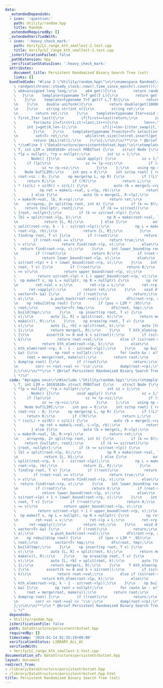```yaml
---
data:
  _extendedDependsOn:
  - icon: ':question:'
    path: Utility/random.hpp
    title: Random
  _extendedRequiredBy: []
  _extendedVerifiedWith:
  - icon: ':heavy_check_mark:'
    path: Verify/LC_range_kth_smallest-2.test.cpp
    title: Verify/LC_range_kth_smallest-2.test.cpp
  _isVerificationFailed: false
  _pathExtension: hpp
  _verificationStatusIcon: ':heavy_check_mark:'
  attributes:
    document_title: Persistent Randomized Binary Search Tree (set)
    links: []
  bundledCode: "#line 2 \"Utility/random.hpp\"\n\r\nnamespace Random{\r\n    mt19937_64\
    \ randgen(chrono::steady_clock::now().time_since_epoch().count());\r\n    using\
    \ u64=unsigned long long;\r\n    u64 get(){\r\n        return randgen();\r\n \
    \   }\r\n    template<typename T>T get(T L){\r\n        return get()%(L+1);\r\n\
    \    }\r\n    template<typename T>T get(T L,T R){\r\n        return get(R-L)+L;\r\
    \n    }\r\n    double uniform(){\r\n        return double(get(1000000000))/1000000000;\r\
    \n    }\r\n    string str(int n){\r\n        string ret;\r\n        rep(i,0,n)ret+=get('a','z');\r\
    \n        return ret;\r\n    }\r\n    template<typename Iter>void shuffle(Iter\
    \ first,Iter last){\r\n        if(first==last)return;\r\n        int len=1;\r\n\
    \        for(auto it=first+1;it!=last;it++){\r\n            len++;\r\n       \
    \     int j=get(0,len-1);\r\n            if(j!=len-1)iter_swap(it,first+j);\r\n\
    \        }\r\n    }\r\n    template<typename T>vector<T> select(int n,T L,T R){\r\
    \n        set<T> ret;\r\n        while(ret.size()<n)ret.insert(get(L,R));\r\n\
    \        return {ALL(ret)};\r\n    }\r\n};\r\n\r\n/**\r\n * @brief Random\r\n\
    \ */\n#line 3 \"DataStructure/persistentrbstset.hpp\"\n\r\ntemplate <typename\
    \ T, int LIM = 10101010> struct PRBSTset {\r\n    struct Node {\r\n        Node\
    \ *lp = nullptr, *rp = nullptr;\r\n        int sz = 1;\r\n        T val;\r\n \
    \       Node() {}\r\n        void apply() {\r\n            sz = 1;\r\n       \
    \     if (lp)\r\n                sz += lp->sz;\r\n            if (rp)\r\n    \
    \            sz += rp->sz;\r\n        }\r\n    };\r\n    using np = Node *;\r\n\
    \    Node buf[LIM];\r\n    int pos = 0;\r\n    int sz(np root) { return root ?\
    \ root->sz : 0; }\r\n    np merge(np L, np R) {\r\n        if (!L)\r\n       \
    \     return R;\r\n        if (!R)\r\n            return L;\r\n        if (Random::uniform()\
    \ * (sz(L) + sz(R)) < sz(L)) {\r\n            auto rb = merge(L->rp, R);\r\n \
    \           np ret = make(L->val, L->lp, rb);\r\n            return ret;\r\n \
    \       } else {\r\n            auto lb = merge(L, R->lp);\r\n            np ret\
    \ = make(R->val, lb, R->rp);\r\n            return ret;\r\n        }\r\n    }\r\
    \n    array<np, 2> split(np root, int k) {\r\n        if (k <= 0)\r\n        \
    \    return {nullptr, root};\r\n        if (k >= sz(root))\r\n            return\
    \ {root, nullptr};\r\n        if (k <= sz(root->lp)) {\r\n            auto [L,\
    \ lb] = split(root->lp, k);\r\n            np R = make(root->val, lb, root->rp);\r\
    \n            return {L, R};\r\n        } else {\r\n            auto [rb, R] =\
    \ split(root->rp, k - 1 - sz(root->lp));\r\n            np L = make(root->val,\
    \ root->lp, rb);\r\n            return {L, R};\r\n        }\r\n    }\r\n    bool\
    \ find(np root, T v) {\r\n        if (!root)\r\n            return false;\r\n\
    \        if (root->val == v)\r\n            return true;\r\n        else if (root->val\
    \ > v)\r\n            return find(root->lp, v);\r\n        else\r\n          \
    \  return find(root->rp, v);\r\n    }\r\n    int lower_bound(np root, T v) {\r\
    \n        if (!root)\r\n            return 0;\r\n        if (root->val > v)\r\n\
    \            return lower_bound(root->lp, v);\r\n        else\r\n            return\
    \ sz(root->lp) + 1 + lower_bound(root->rp, v);\r\n    }\r\n    int upper_bound(np\
    \ root, T v) {\r\n        if (!root)\r\n            return 0;\r\n        if (root->val\
    \ >= v)\r\n            return upper_bound(root->lp, v);\r\n        else\r\n  \
    \          return sz(root->lp) + 1 + upper_bound(root->rp, v);\r\n    }\r\n  \
    \  np make(T v, np L = nullptr, np R = nullptr) {\r\n        np ret = &buf[pos++];\r\
    \n        ret->val = v;\r\n        ret->lp = L;\r\n        ret->rp = R;\r\n  \
    \      ret->apply();\r\n        return ret;\r\n    }\r\n    void dfs(np root,\
    \ vector<T> &a) {\r\n        if (!root)\r\n            return;\r\n        dfs(root->lp,\
    \ a);\r\n        a.push_back(root->val);\r\n        dfs(root->rp, a);\r\n    }\r\
    \n    np rebuild(np root) {\r\n        if (pos < LIM * .95)\r\n            return\
    \ root;\r\n        vector<T> tmp;\r\n        dfs(root, tmp);\r\n        return\
    \ build(tmp);\r\n    }\r\n    np insert(np root, T v) {\r\n        int k = lower_bound(root,\
    \ v);\r\n        auto [L, R] = split(root, k);\r\n        return merge(merge(L,\
    \ make(v)), R);\r\n    }\r\n    np erase(np root, T v) {\r\n        int k = lower_bound(root,\
    \ v);\r\n        auto [L, rb] = split(root, k);\r\n        auto [tmp, R] = split(rb,\
    \ 1);\r\n        return merge(L, R);\r\n    }\r\n    T kth_elem(np root, int k)\
    \ {\r\n        assert(k <= 0 and k < sz(root));\r\n        if (sz(root->lp) ==\
    \ k)\r\n            return root->val;\r\n        else if (sz(root->lp) > k)\r\n\
    \            return kth_elem(root->lp, k);\r\n        else\r\n            return\
    \ kth_elem(root->rp, k - 1 - sz(root->lp));\r\n    }\r\n    np build(vector<T>\
    \ &a) {\r\n        np root = nullptr;\r\n        for (auto &x : a)\r\n       \
    \     root = merge(root, make(x));\r\n        return root;\r\n    }\r\n    void\
    \ dump(np root) {\r\n        if (!root)\r\n            return;\r\n        dump(root->lp);\r\
    \n        cerr << root->val << '\\n';\r\n        dump(root->rp);\r\n    }\r\n\
    };\r\n\r\n/**\r\n * @brief Persistent Randomized Binary Search Tree (set)\r\n\
    \ */\n"
  code: "#pragma once\r\n#include \"Utility/random.hpp\"\r\n\r\ntemplate <typename\
    \ T, int LIM = 10101010> struct PRBSTset {\r\n    struct Node {\r\n        Node\
    \ *lp = nullptr, *rp = nullptr;\r\n        int sz = 1;\r\n        T val;\r\n \
    \       Node() {}\r\n        void apply() {\r\n            sz = 1;\r\n       \
    \     if (lp)\r\n                sz += lp->sz;\r\n            if (rp)\r\n    \
    \            sz += rp->sz;\r\n        }\r\n    };\r\n    using np = Node *;\r\n\
    \    Node buf[LIM];\r\n    int pos = 0;\r\n    int sz(np root) { return root ?\
    \ root->sz : 0; }\r\n    np merge(np L, np R) {\r\n        if (!L)\r\n       \
    \     return R;\r\n        if (!R)\r\n            return L;\r\n        if (Random::uniform()\
    \ * (sz(L) + sz(R)) < sz(L)) {\r\n            auto rb = merge(L->rp, R);\r\n \
    \           np ret = make(L->val, L->lp, rb);\r\n            return ret;\r\n \
    \       } else {\r\n            auto lb = merge(L, R->lp);\r\n            np ret\
    \ = make(R->val, lb, R->rp);\r\n            return ret;\r\n        }\r\n    }\r\
    \n    array<np, 2> split(np root, int k) {\r\n        if (k <= 0)\r\n        \
    \    return {nullptr, root};\r\n        if (k >= sz(root))\r\n            return\
    \ {root, nullptr};\r\n        if (k <= sz(root->lp)) {\r\n            auto [L,\
    \ lb] = split(root->lp, k);\r\n            np R = make(root->val, lb, root->rp);\r\
    \n            return {L, R};\r\n        } else {\r\n            auto [rb, R] =\
    \ split(root->rp, k - 1 - sz(root->lp));\r\n            np L = make(root->val,\
    \ root->lp, rb);\r\n            return {L, R};\r\n        }\r\n    }\r\n    bool\
    \ find(np root, T v) {\r\n        if (!root)\r\n            return false;\r\n\
    \        if (root->val == v)\r\n            return true;\r\n        else if (root->val\
    \ > v)\r\n            return find(root->lp, v);\r\n        else\r\n          \
    \  return find(root->rp, v);\r\n    }\r\n    int lower_bound(np root, T v) {\r\
    \n        if (!root)\r\n            return 0;\r\n        if (root->val > v)\r\n\
    \            return lower_bound(root->lp, v);\r\n        else\r\n            return\
    \ sz(root->lp) + 1 + lower_bound(root->rp, v);\r\n    }\r\n    int upper_bound(np\
    \ root, T v) {\r\n        if (!root)\r\n            return 0;\r\n        if (root->val\
    \ >= v)\r\n            return upper_bound(root->lp, v);\r\n        else\r\n  \
    \          return sz(root->lp) + 1 + upper_bound(root->rp, v);\r\n    }\r\n  \
    \  np make(T v, np L = nullptr, np R = nullptr) {\r\n        np ret = &buf[pos++];\r\
    \n        ret->val = v;\r\n        ret->lp = L;\r\n        ret->rp = R;\r\n  \
    \      ret->apply();\r\n        return ret;\r\n    }\r\n    void dfs(np root,\
    \ vector<T> &a) {\r\n        if (!root)\r\n            return;\r\n        dfs(root->lp,\
    \ a);\r\n        a.push_back(root->val);\r\n        dfs(root->rp, a);\r\n    }\r\
    \n    np rebuild(np root) {\r\n        if (pos < LIM * .95)\r\n            return\
    \ root;\r\n        vector<T> tmp;\r\n        dfs(root, tmp);\r\n        return\
    \ build(tmp);\r\n    }\r\n    np insert(np root, T v) {\r\n        int k = lower_bound(root,\
    \ v);\r\n        auto [L, R] = split(root, k);\r\n        return merge(merge(L,\
    \ make(v)), R);\r\n    }\r\n    np erase(np root, T v) {\r\n        int k = lower_bound(root,\
    \ v);\r\n        auto [L, rb] = split(root, k);\r\n        auto [tmp, R] = split(rb,\
    \ 1);\r\n        return merge(L, R);\r\n    }\r\n    T kth_elem(np root, int k)\
    \ {\r\n        assert(k <= 0 and k < sz(root));\r\n        if (sz(root->lp) ==\
    \ k)\r\n            return root->val;\r\n        else if (sz(root->lp) > k)\r\n\
    \            return kth_elem(root->lp, k);\r\n        else\r\n            return\
    \ kth_elem(root->rp, k - 1 - sz(root->lp));\r\n    }\r\n    np build(vector<T>\
    \ &a) {\r\n        np root = nullptr;\r\n        for (auto &x : a)\r\n       \
    \     root = merge(root, make(x));\r\n        return root;\r\n    }\r\n    void\
    \ dump(np root) {\r\n        if (!root)\r\n            return;\r\n        dump(root->lp);\r\
    \n        cerr << root->val << '\\n';\r\n        dump(root->rp);\r\n    }\r\n\
    };\r\n\r\n/**\r\n * @brief Persistent Randomized Binary Search Tree (set)\r\n\
    \ */"
  dependsOn:
  - Utility/random.hpp
  isVerificationFile: false
  path: DataStructure/persistentrbstset.hpp
  requiredBy: []
  timestamp: '2024-01-14 01:35:19+09:00'
  verificationStatus: LIBRARY_ALL_AC
  verifiedWith:
  - Verify/LC_range_kth_smallest-2.test.cpp
documentation_of: DataStructure/persistentrbstset.hpp
layout: document
redirect_from:
- /library/DataStructure/persistentrbstset.hpp
- /library/DataStructure/persistentrbstset.hpp.html
title: Persistent Randomized Binary Search Tree (set)
---
```

